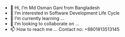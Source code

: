 - 👋 Hi, I’m Md Osman Gani from Bangladesh
- 👀 I’m interested in Software Development Life Cycle
- 🌱 I’m currently learning ...
- 💞️ I’m looking to collaborate on ...
- 📫 How to reach me ... Contact no: +8801813513145

<!---
osmanotsl/osmanotsl is a ✨ special ✨ repository because its `README.md` (this file) appears on your GitHub profile.
You can click the Preview link to take a look at your changes.
--->
